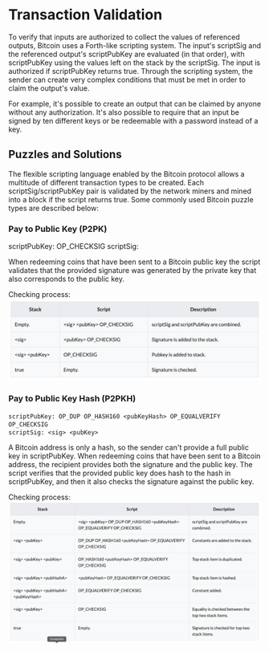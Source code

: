 # Transaction Validation
To verify that inputs are authorized to collect the values of referenced outputs, Bitcoin uses a Forth-like scripting system. The input's scriptSig and the referenced output's scriptPubKey are evaluated (in that order), with scriptPubKey using the values left on the stack by the scriptSig. The input is authorized if scriptPubKey returns true. Through the scripting system, the sender can create very complex conditions that must be met in order to claim the output's value.

For example, it's possible to create an output that can be claimed by anyone without any authorization. It's also possible to require that an input be signed by ten different keys or be redeemable with a password instead of a key.

## Puzzles and Solutions
The flexible scripting language enabled by the Bitcoin protocol allows a multitude of different transaction types to be created. Each scriptSig/scriptPubKey pair is validated by the network miners and mined into a block if the script returns true. Some commonly used Bitcoin puzzle types are described below:

### Pay to Public Key (P2PK)
scriptPubKey: <pubKey> OP_CHECKSIG scriptSig: <sig>

When redeeming coins that have been sent to a Bitcoin public key the script validates that the provided signature was generated by the private key that also corresponds to the public key.

Checking process:
![P2PK](../../img/Validation-p2pk.png)


### Pay to Public Key Hash (P2PKH)
```
scriptPubKey: OP_DUP OP_HASH160 <pubKeyHash> OP_EQUALVERIFY OP_CHECKSIG
scriptSig: <sig> <pubKey>
```

A Bitcoin address is only a hash, so the sender can't provide a full public key in scriptPubKey. When redeeming coins that have been sent to a Bitcoin address, the recipient provides both the signature and the public key. The script verifies that the provided public key does hash to the hash in scriptPubKey, and then it also checks the signature against the public key.

Checking process:
![P2PKH](../../img/Validation-p2pkh.png)